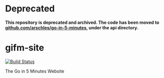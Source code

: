 # Deprecated

**This repository is deprecated and archived. The code has been moved to [github.com/arschles/go-in-5-minutes](https://github.com/arschles/go-in-5-minutes), under the api directory.**

# gifm-site

[![Build Status](https://img.shields.io/endpoint.svg?url=https%3A%2F%2Factions-badge.atrox.dev%2Farschles%2Fgifm-site%2Fbadge%3Fref%3Dmaster&style=flat)](https://actions-badge.atrox.dev/arschles/gifm-site/goto?ref=master)

The Go in 5 Minutes Website
